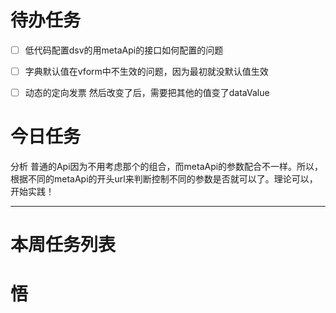 # 待办任务
- [ ] 低代码配置dsv的用metaApi的接口如何配置的问题
- [ ] 字典默认值在vform中不生效的问题，因为最初就没默认值生效
- [ ] 动态的定向发票 然后改变了后，需要把其他的值变了dataValue


# 今日任务
分析
普通的Api因为不用考虑那个的组合，而metaApi的参数配合不一样。所以，根据不同的metaApi的开头url来判断控制不同的参数是否就可以了。理论可以，开始实践！




------
# 本周任务列表



# 悟
